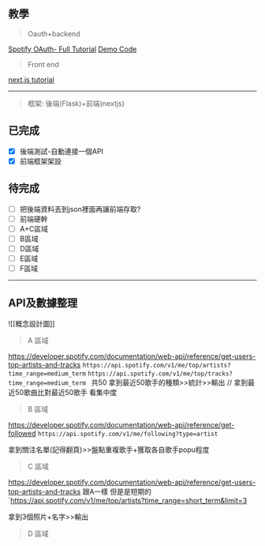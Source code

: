 ## 教學

>Oauth+backend

[Spotify OAuth- Full Tutorial](https://www.youtube.com/watch?v=mBycigbJQzA)
[Demo Code](https://github.com/katiagilligan888/Spotify-Discover-Weekly/blob/main/discoverWeekly.py)

>Front end

[next.js tutorial](https://www.youtube.com/watch?v=qwhMyVVnmKM&t=2765s)

---
> 框架: 後端(Flask)+前端(nextjs)

## 已完成
- [x] 後端測試-自動連接一個API
- [x] 前端框架架設

## 待完成
- [ ] 把後端資料丟到json裡面再讓前端存取?
- [ ] 前端硬幹
- [ ] A+C區域
- [ ] B區域
- [ ] D區域
- [ ] E區域
- [ ] F區域

---
## API及數據整理

![[概念設計圖]]
>A 區域

https://developer.spotify.com/documentation/web-api/reference/get-users-top-artists-and-tracks
`https://api.spotify.com/v1/me/top/artists?time_range=medium_term` 
`https://api.spotify.com/v1/me/top/tracks?time_range=medium_term
`
共50
拿到最近50歌手的種類>>統計>>輸出
// 拿到最近50歌曲比對最近50歌手 看集中度

> B 區域

https://developer.spotify.com/documentation/web-api/reference/get-followed
`https://api.spotify.com/v1/me/following?type=artist`

拿到關注名單(記得翻頁)>>盤點重複歌手+獲取各自歌手popu程度

> C 區域

https://developer.spotify.com/documentation/web-api/reference/get-users-top-artists-and-tracks
跟A一樣 但是是短期的
`https://api.spotify.com/v1/me/top/artists?time_range=short_term&limit=3

拿到3個照片+名字>>輸出

> D 區域

